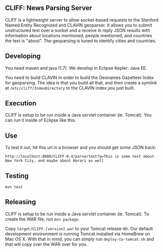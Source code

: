 CLIFF: News Parsing Server
--------------------------

CLIFF is a lightweight server to allow socket-based requests to the Stanford Named Entity 
Recognized and CLAVIN geoparser.  It allows you to submit unstructured text over a socket 
and a receive in reply JSON results with information about locations mentioned, people 
mentioned, and countries the text is "about".  The geoparsing is tuned to identify cities 
and countries.

Developing
----------

You need maven and java (1.7).  We develop in Eclipse Kepler: Java EE.

You need to build CLAVIN in order to build the Geonames Gazetteer Index for geoparsing. 
The idea is that you build all that, and then create a symlink at `/etc/cliff/IndexDirectory` 
to the CLAVIN index you just built.

Execution
---------

CLIFF is setup to be run inside a Java servlet container (ie. Tomcat).  You can run it inside 
of Eclipse like this.

Use
---

To test it out, hit this url in a browser and you should get some JSON back:

```
http://localhost:8080/CLIFF-0.4/parse/text?q=This is some text about New York City, and maybe about Harari as well
```

Testing
-------

```
mvn test
```

Releasing
---------

CLIFF is setup to be run inside a Java servlet container (ie. Tomcat).  To create the 
WAR file, run `mvn package`.

Copy `target/CLIFF-[version].war` to your Tomcat release dir.  Our default development 
environment is running Tomcat installed via HomeBrew on Mac OS X.  With that in mind, 
you can simply run `deploy-to-tomcat.sh` and that will copy over the WAR over for you.
